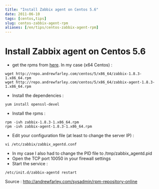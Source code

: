 ```yaml
---
title: "Install Zabbix agent on Centos 5.6"
date: 2011-06-10
tags: [centos,tips]
slug: centos-zabbix-agent-rpm
aliases: [/en/tips/centos-zabbix-agent-rpm]
---
```

# Install Zabbix agent on Centos 5.6

*	get the rpms from [here](http://repo.andrewfarley.com/). In my case (x64 Centos) :

```
wget http://repo.andrewfarley.com/centos/5/x86_64/zabbix-1.8.3-1.x86_64.rpm
wget http://repo.andrewfarley.com/centos/5/x86_64/zabbix-agent-1.8.3-1.x86_64.rpm
```

*	Install the dependencies :

```
yum install openssl-devel
```

*	Install the rpms :

```
rpm -ivh zabbix-1.8.3-1.x86_64.rpm
rpm -ivh zabbix-agent-1.8.3-1.x86_64.rpm
```

*	Edit your configuration file (at least to change the server IP) :

```
vi /etc/zabbix/zabbix_agentd.conf
```

*	In my case I also had to change the PID file to /tmp/zabbix_agentd.pid
*	Open the TCP port 10050 in your firewall settings
*	Start the service :

```
/etc/init.d/zabbix-agentd restart
```


Source : http://andrewfarley.com/sysadmin/rpm-repository-online






